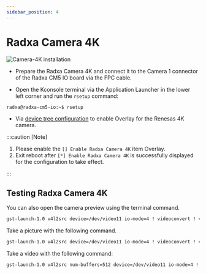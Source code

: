 ```yaml
---
sidebar_position: 4
---
```


# Radxa Camera 4K

![Camera-4K installation](/img/cm5/cm5io-4k-camera-connected.webp)

- Prepare the Radxa Camera 4K and connect it to the Camera 1 connector of the Radxa CM5 IO board via the FPC cable.

- Open the Kconsole terminal via the Application Launcher in the lower left corner and run the `rsetup` command:

```bash
radxa@radxa-cm5-io:~$ rsetup
```

- Via [device tree configuration](../radxa-os/sys-config/rsetup#overlays) to enable Overlay for the Renesas 4K camera.

:::caution [Note]

1. Please enable the `[] Enable Radxa Camera 4K` item Overlay.
2. Exit reboot after `[*] Enable Radxa Camera 4K` is successfully displayed for the configuration to take effect.

:::

## Testing Radxa Camera 4K

You can also open the camera preview using the terminal command.

```bash
gst-launch-1.0 v4l2src device=/dev/video11 io-mode=4 ! videoconvert ! video/x-raw,format=NV12,width=1920,height=1080 ! xvimagesink
```

Take a picture with the following command.

```bash
gst-launch-1.0 v4l2src device=/dev/video11 io-mode=4 ! videoconvert ! video/x-raw,format=NV12,width=1920,height=1080 ! jpegenc ! multifilesink location=file.name.jpg
```

Take a video with the following command:

```bash
gst-launch-1.0 v4l2src num-buffers=512 device=/dev/video11 io-mode=4 ! videoconvert ! video/x-raw, format=NV12, width=1920, height=1080, framerate=30/1 ! tee name=t ! queue ! mpph264enc ! queue ! h264parse ! mpegtsmux ! filesink location=/home/radxa/file.name.mp4
```
